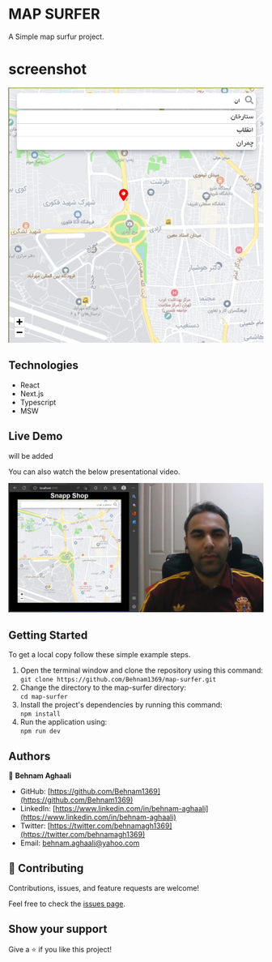 # MAP SURFER
A Simple map surfur project.


# screenshot 
![Screenshot1](public/screenshot.jpg)


## Technologies

- React
- Next.js
- Typescript
- MSW

## Live Demo
will be added
<!-- You can find the live demo on [Netlify](https://my-virtual-notebook.netlify.app/).  -->

You can also watch the below presentational video. 

[![IMAGE THUMBNAIL](public/video.jpg)](https://youtu.be/bXjfHn8pkjU)

## Getting Started

To get a local copy follow these simple example steps.  

1. Open the terminal window and clone the repository using this command:  
`git clone https://github.com/Behnam1369/map-surfer.git` 
2. Change the directory to the map-surfer directory:  
`cd map-surfer`  
3. Install the project's dependencies by running this command:   
`npm install`   
4. Run the application using:  
`npm run dev`  

## Authors

👤 **Behnam Aghaali**

- GitHub: [https://github.com/Behnam1369](https://github.com/Behnam1369)
- LinkedIn: [https://www.linkedin.com/in/behnam-aghaali](https://www.linkedin.com/in/behnam-aghaali)
- Twitter: [https://twitter.com/behnamagh1369](https://twitter.com/behnamagh1369)
- Email: [behnam.aghaali@yahoo.com](mailto:behnam.aghaali@yahoo.com)


## 🤝 Contributing

Contributions, issues, and feature requests are welcome!

Feel free to check the [issues page](../../issues/).

## Show your support

Give a ⭐️ if you like this project!
